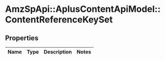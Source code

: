 # AmzSpApi::AplusContentApiModel::ContentReferenceKeySet

## Properties
Name | Type | Description | Notes
------------ | ------------- | ------------- | -------------



